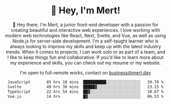 <div align="center">
  <h1 align="center">👋 Hey, I'm Mert! </h1>
<p>
 🎉 Hey there, I'm Mert, a junior front-end developer with a passion for creating beautiful and interactive web experiences. I love working with modern web technologies like React, Next, Svelte, and Vue, as well as using Node.js for server-side development. I'm a self-taught learner who is always looking to improve my skills and keep up with the latest industry trends. When it comes to projects, I can work solo or as part of a team, and I like to keep things fun and collaborative. If you'd like to learn more about my experience and skills, you can check out my resume or my website.
</p>

  I'm open to full-remote works, contact on [business@mert.day](mailto:business@mert.day) 
  
<!--START_SECTION:waka-->

```txt
JavaScript       85 hrs 10 mins  ██████████░░░░░░░░░░░░░░░   39.70 %
Svelte           49 hrs 39 mins  █████▓░░░░░░░░░░░░░░░░░░░   23.15 %
TypeScript       22 hrs 54 mins  ██▓░░░░░░░░░░░░░░░░░░░░░░   10.67 %
Vue.js           14 hrs          █▓░░░░░░░░░░░░░░░░░░░░░░░   06.53 %
```

<!--END_SECTION:waka-->

<!--
I inspired from https://github.com/noirrs
You can check his page too!

Mert Doğu - Front-end Developer - mert.day
--> 
